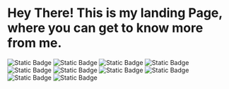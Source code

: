 # Hey There! This is my landing Page, where you can get to know more from me.


![Static Badge](https://img.shields.io/badge/HTML-white?style=for-the-badge&logo=html5&logoColor=white&color=%23FB6136)  ![Static Badge](https://img.shields.io/badge/CSS-white?style=for-the-badge&logo=css3&logoColor=white&color=%2336CAFB) ![Static Badge](https://img.shields.io/badge/JavaScript-white?style=for-the-badge&logo=javascript&logoColor=white&color=%23C7A80D) ![Static Badge](https://img.shields.io/badge/-ReactJs-61DAFB?logo=react&logoColor=white&style=for-the-badge) ![Static Badge](https://img.shields.io/badge/TypeScript-white?style=for-the-badge&logo=typescript&logoColor=white&color=%237C63FC) ![Static Badge](https://img.shields.io/badge/MongoDB-white?style=for-the-badge&logo=mongosb&logoColor=white&color=%237C63FC)  ![Static Badge](https://img.shields.io/badge/NodejS-white?style=for-the-badge&logo=node.js&logoColor=white&color=%2303962D) ![Static Badge](https://img.shields.io/badge/PostgreSQL-white?style=for-the-badge&logo=postgresql&logoColor=white&color=%23038796) ![Static Badge](https://img.shields.io/badge/GIT-white?style=for-the-badge&logo=git&logoColor=white&color=%230D1321) ![Static Badge](https://img.shields.io/badge/GITHUB-white?style=for-the-badge&logo=github&logoColor=white&color=%230D1321)

  
